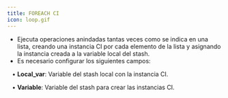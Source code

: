```yaml
---
title: FOREACH CI
icon: loop.gif
---
```


* Ejecuta operaciones anindadas tantas veces como se indica en una lista, creando una instancia CI por cada elemento de la lista y asignando la instancia creada a la variable local del stash.
* Es necesario configurar los siguientes campos: <br />

&nbsp; &nbsp;• **Local_var**: Variable del stash local con la instancia CI.  <br />

&nbsp; &nbsp;• **Variable**: Variable del stash para crear las instancias CI.


